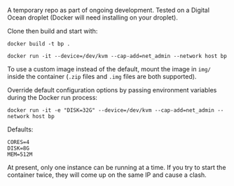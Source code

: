 A temporary repo as part of ongoing development. Tested on a Digital Ocean droplet (Docker will need installing on your droplet).

Clone then build and start with:

```
docker build -t bp .

docker run -it --device=/dev/kvm --cap-add=net_admin --network host bp
```

To use a custom image instead of the default, mount the image in `img/` inside the container (`.zip` files and `.img` files are both supported).

Override default configuration options by passing environment variables during the Docker run process:

`docker run -it -e "DISK=32G" --device=/dev/kvm --cap-add=net_admin --network host bp`

Defaults:

```
CORES=4
DISK=8G
MEM=512M
```

At present, only one instance can be running at a time. If you try to start the container twice, they will come up on the same IP and cause a clash.

